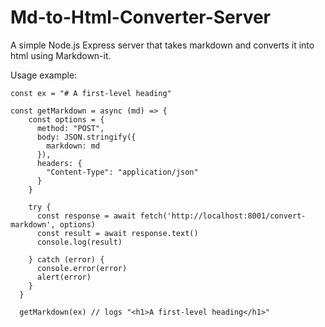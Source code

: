 # Md-to-Html-Converter-Server
A simple Node.js Express server that takes markdown and converts it into html using Markdown-it.


Usage example:
```
const ex = "# A first-level heading"

const getMarkdown = async (md) => {
    const options = {
      method: "POST",
      body: JSON.stringify({
        markdown: md
      }),
      headers: {
        "Content-Type": "application/json"
      }
    }

    try {
      const response = await fetch('http://localhost:8001/convert-markdown', options)
      const result = await response.text()
      console.log(result)
      
    } catch (error) {
      console.error(error)
      alert(error)
    }
  }

  getMarkdown(ex) // logs "<h1>A first-level heading</h1>"
```
